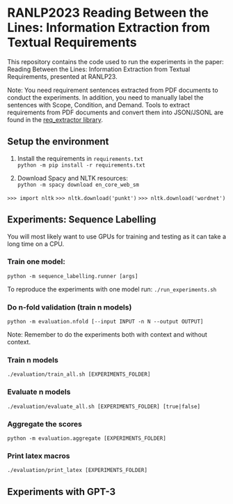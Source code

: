 # RANLP2023 Reading Between the Lines: Information Extraction from Textual Requirements

This repository contains the code used to run the experiments in the paper: Reading Between the Lines: Information Extraction from Textual Requirements, presented at RANLP23.

Note: You need requirement sentences extracted from PDF documents to conduct the experiments. In addition, you need to manually label the sentences with Scope, Condition, and Demand. Tools to extract requirements from PDF documents and convert them into JSON/JSONL are found in the [req_extractor library](https://github.com/oholter/req_extractor).

## Setup the environment

1. Install the requirements in ``requirements.txt``  
``python -m pip install -r requirements.txt``

2. Download Spacy and NLTK resources:  
`python -m spacy download en_core_web_sm`

`>>> import nltk`
`>>> nltk.download('punkt')`
`>>> nltk.download('wordnet')`



## Experiments: Sequence Labelling

You will most likely want to use GPUs for training and testing as it can take a long time on a CPU.

### Train one model:
`python -m sequence_labelling.runner [args]`

To reproduce the experiments with one model run:
``./run_experiments.sh``


### Do n-fold validation (train n models)
`python -m evaluation.nfold [--input INPUT -n N --output OUTPUT]`

Note: Remember to do the experiments both with context and without context.

### Train n models
``./evaluation/train_all.sh [EXPERIMENTS_FOLDER]``

### Evaluate n models
`./evaluation/evaluate_all.sh [EXPERIMENTS_FOLDER] [true|false]`

### Aggregate the scores
`python -m evaluation.aggregate [EXPERIMENTS_FOLDER]`

### Print latex macros
``./evaluation/print_latex [EXPERIMENTS_FOLDER]``





## Experiments with GPT-3
